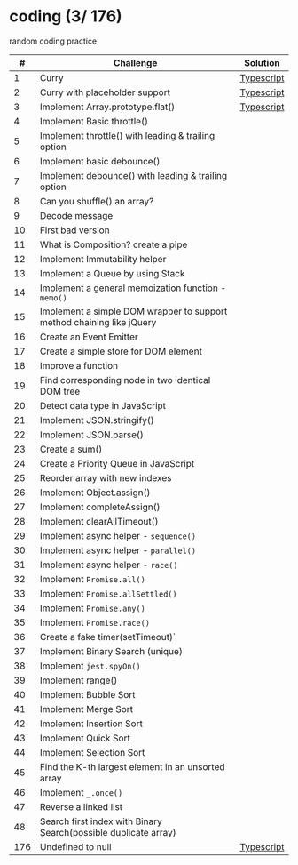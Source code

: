 # coding (3/ 176)

random coding practice

| #   | Challenge                                                             | Solution                                                   |
| --- | --------------------------------------------------------------------- | ---------------------------------------------------------- |
| 1   | Curry                                                                 | [Typescript](./src/curry/curry.ts)                         |
| 2   | Curry with placeholder support                                        | [Typescript](./src/curry-placeholder/curry-placeholder.ts) |
| 3   | Implement Array.prototype.flat()                                      | [Typescript](./src/array-proto-flat/array-proto-flat.ts)   |
| 4   | Implement Basic throttle()                                            |                                                            |
| 5   | Implement throttle() with leading & trailing option                   |                                                            |
| 6   | Implement basic debounce()                                            |                                                            |
| 7   | Implement debounce() with leading & trailing option                   |                                                            |
| 8   | Can you shuffle() an array?                                           |                                                            |
| 9   | Decode message                                                        |                                                            |
| 10  | First bad version                                                     |                                                            |
| 11  | What is Composition? create a pipe                                    |                                                            |
| 12  | Implement Immutability helper                                         |                                                            |
| 13  | Implement a Queue by using Stack                                      |                                                            |
| 14  | Implement a general memoization function - `memo()`                   |                                                            |
| 15  | Implement a simple DOM wrapper to support method chaining like jQuery |                                                            |
| 16  | Create an Event Emitter                                               |                                                            |
| 17  | Create a simple store for DOM element                                 |                                                            |
| 18  | Improve a function                                                    |                                                            |
| 19  | Find corresponding node in two identical DOM tree                     |                                                            |
| 20  | Detect data type in JavaScript                                        |                                                            |
| 21  | Implement JSON.stringify()                                            |                                                            |
| 22  | Implement JSON.parse()                                                |                                                            |
| 23  | Create a sum()                                                        |                                                            |
| 24  | Create a Priority Queue in JavaScript                                 |                                                            |
| 25  | Reorder array with new indexes                                        |                                                            |
| 26  | Implement Object.assign()                                             |                                                            |
| 27  | Implement completeAssign()                                            |                                                            |
| 28  | Implement clearAllTimeout()                                           |                                                            |
| 29  | Implement async helper - `sequence()`                                 |                                                            |
| 30  | Implement async helper - `parallel()`                                 |                                                            |
| 31  | Implement async helper - `race()`                                     |                                                            |
| 32  | Implement `Promise.all()`                                             |                                                            |
| 33  | Implement `Promise.allSettled()`                                      |                                                            |
| 34  | Implement `Promise.any()`                                             |                                                            |
| 35  | Implement `Promise.race()`                                            |                                                            |
| 36  | Create a fake timer(setTimeout)`                                      |                                                            |
| 37  | Implement Binary Search (unique)                                      |                                                            |
| 38  | Implement `jest.spyOn()`                                              |                                                            |
| 39  | Implement range()                                                     |                                                            |
| 40  | Implement Bubble Sort                                                 |                                                            |
| 41  | Implement Merge Sort                                                  |                                                            |
| 42  | Implement Insertion Sort                                              |                                                            |
| 43  | Implement Quick Sort                                                  |                                                            |
| 44  | Implement Selection Sort                                              |                                                            |
| 45  | Find the K-th largest element in an unsorted array                    |                                                            |
| 46  | Implement `_.once()`                                                  |                                                            |
| 47  | Reverse a linked list                                                 |                                                            |
| 48  | Search first index with Binary Search(possible duplicate array)       |                                                            |
| 176 | Undefined to null                                                     | [Typescript](./src/undefined-to-null/undefined-to-null.ts) |
